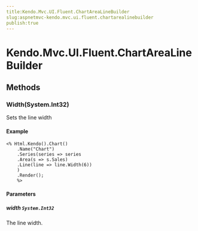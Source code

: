 ```yaml
---
title:Kendo.Mvc.UI.Fluent.ChartAreaLineBuilder
slug:aspnetmvc-kendo.mvc.ui.fluent.chartarealinebuilder
publish:true
---
```


# Kendo.Mvc.UI.Fluent.ChartAreaLineBuilder

## Methods

### Width(System.Int32)
Sets the line width

#### Example
    <% Html.Kendo().Chart()
        .Name("Chart")
        .Series(series => series
        .Area(s => s.Sales)
        .Line(line => line.Width(6))
        )
        .Render();
        %>

#### Parameters

##### width `System.Int32`
The line width.